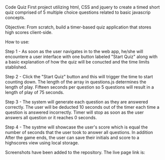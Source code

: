 Code Quiz 
First project utilizing html, CSS and jquery to create a timed short quiz comprised of 5 multiple choice questions related to basic javascrip concepts. 

Objective: From scratch, build a timer-based quiz application that stores high scores client-side. 


How to use: 

Step 1 - As soon as the user navigates in to the web app, he/she will encountere a user interface with one button labeled "Start Quiz" along with a basic explanation of how the quiz will be conucted and the time limits stablished.

Step 2 - Click the "Start Quiz" button and this will trigger the time to start counting down. The length of the array in questions.js determines the length of play. Fifteen seconds per question so 5 questions will result in a length of play of 75 seconds.

Step 3 - The system will generate each question as they are answered correctly. The user will be deducted  10 seconds out of the timer each time a question is answered incorrectly. Timer will stop as soon as the user answers all question or it reaches 0 seconds.

Step 4 - The systme will showcase the user's score which is  equal the number of seconds that the user took to answer all questions. In addition After the game ends, the user can save their initials and score to a highscores view using local storage.


Screenshots have been added to the repository. The live page link is: